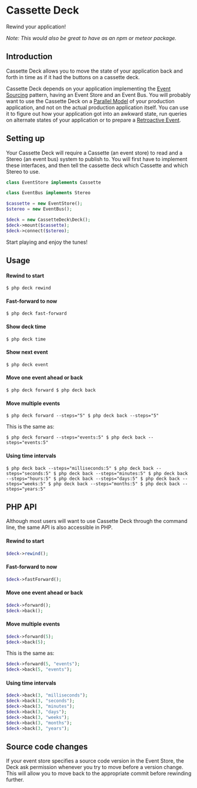 # Cassette Deck

Rewind your application!

*Note: This would also be great to have as an npm or meteor package.*

## Introduction

Cassette Deck allows you to move the state of your application back and forth in time as if it had the buttons on a cassette deck.

Cassette Deck depends on your application implementing the [Event Sourcing](http://martinfowler.com/eaaDev/EventSourcing.html) pattern, having an Event Store and an Event Bus. You will probably want to use the Cassette Deck on a [Parallel Model](http://martinfowler.com/eaaDev/ParallelModel.html) of your production application, and not on the actual production application itself. You can use it to figure out how your application got into an awkward state, run queries on alternate states of your application or to prepare a [Retroactive Event](http://martinfowler.com/eaaDev/RetroactiveEvent.html).

## Setting up

Your Cassette Deck will require a Cassette (an event store) to read and a Stereo (an event bus) system to publish to. You will first have to implement these interfaces, and then tell the cassette deck which Cassette and which Stereo to use.

```php
class EventStore implements Cassette
```

```php
class EventBus implements Stereo
```

```php
$cassette = new EventStore();
$stereo = new EventBus();

$deck = new CassetteDeck\Deck();
$deck->mount($cassette);
$deck->connect($stereo);
```

Start playing and enjoy the tunes!

## Usage

#### Rewind to start

`$ php deck rewind`

#### Fast-forward to now

`$ php deck fast-forward`

#### Show deck time

`$ php deck time`

#### Show next event

`$ php deck event`

#### Move one event ahead or back

`$ php deck forward
$ php deck back`

#### Move multiple events

`$ php deck forward --steps="5"
$ php deck back --steps="5"`

This is the same as:

`$ php deck forward --steps="events:5"
$ php deck back --steps="events:5"`

#### Using time intervals

`$ php deck back --steps="milliseconds:5"
$ php deck back --steps="seconds:5"
$ php deck back --steps="minutes:5"
$ php deck back --steps="hours:5"
$ php deck back --steps="days:5"
$ php deck back --steps="weeks:5"
$ php deck back --steps="months:5"
$ php deck back --steps="years:5"`



## PHP API

Although most users will want to use Cassette Deck through the command line, the same API is also accessible in PHP.

#### Rewind to start

```php
$deck->rewind();
```

#### Fast-forward to now

```php
$deck->fastForward();
```

#### Move one event ahead or back

```php
$deck->forward();
$deck->back();
```

#### Move multiple events

```php
$deck->forward(5);
$deck->back(5);
```

This is the same as:

```php
$deck->forward(5, "events");
$deck->back(5, "events");
```

#### Using time intervals

```php
$deck->back(3, "milliseconds");
$deck->back(3, "seconds");
$deck->back(3, "minutes");
$deck->back(3, "days");
$deck->back(3, "weeks");
$deck->back(3, "months");
$deck->back(3, "years");
```

## Source code changes

If your event store specifies a source code version in the Event Store, the Deck ask permission whenever you try to move before a version change. This will allow you to move back to the appropriate commit before rewinding further.